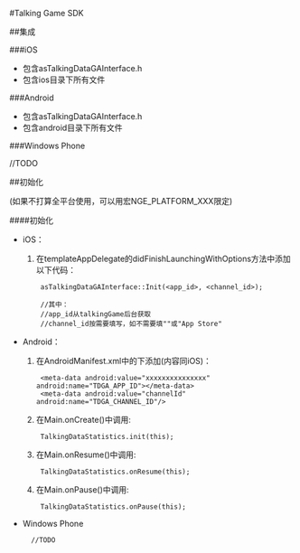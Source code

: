#Talking Game SDK

##集成

###iOS

* 包含asTalkingDataGAInterface.h
* 包含ios目录下所有文件
		
###Android

* 包含asTalkingDataGAInterface.h
* 包含android目录下所有文件

###Windows Phone

 //TODO
 
##初始化

(如果不打算全平台使用，可以用宏NGE_PLATFORM_XXX限定)

####初始化

* iOS：

	1. 在templateAppDelegate的didFinishLaunchingWithOptions方法中添加以下代码：

			asTalkingDataGAInterface::Init(<app_id>, <channel_id>);
			
			//其中：
			//app_id从talkingGame后台获取
			//channel_id按需要填写，如不需要填""或"App Store"
		
* Android：

	1. 在AndroidManifest.xml中的<application>下添加(内容同iOS)：
		
			<meta-data android:value="xxxxxxxxxxxxxxx" android:name="TDGA_APP_ID"></meta-data>
			<meta-data android:value="channelId" android:name="TDGA_CHANNEL_ID"/>
			
	2. 在Main.onCreate()中调用:
			
			TalkingDataStatistics.init(this);
	
	3. 在Main.onResume()中调用:

		    TalkingDataStatistics.onResume(this);

	4. 在Main.onPause()中调用:
	
		    TalkingDataStatistics.onPause(this);

* Windows Phone

		//TODO